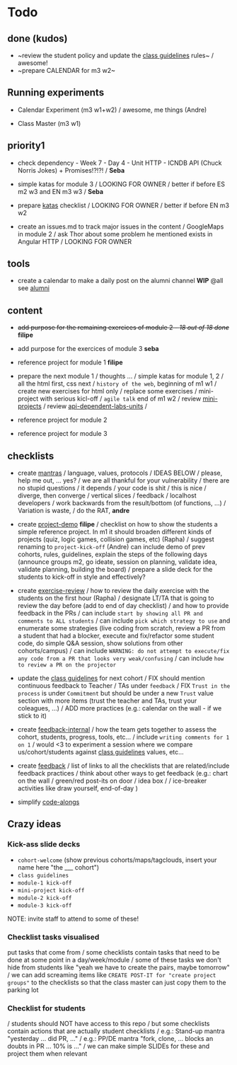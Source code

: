 # Todo

## done (kudos)

- ~review the student policy and update the [class guidelines](./bcn-webdev-guidelines.md) rules~
/ awesome!
- ~prepare CALENDAR for m3 w2~


## Running experiments

- Calendar Experiment (m3 w1+w2)
/ awesome, me things (Andre)

- Class Master (m3 w1)


## priority1

- check dependency - Week 7 - Day 4 - Unit HTTP - ICNDB API (Chuck Norris Jokes) + Promises!?!?!
/ **Seba**

- simple katas for module 3
/ LOOKING FOR OWNER
/ better if before ES m2 w3 and EN m3 w3
/ **Seba**

- prepare [katas](./katas.md) checklist
/ LOOKING FOR OWNER
/ better if before EN m3 w2

- create an issues.md to track major issues in the content
/ GoogleMaps in module 2
/ ask Thor about some problem he mentioned exists in Angular HTTP
/ LOOKING FOR OWNER



## tools

- create a calendar to make a daily post on the alumni channel
**WIP** @all see [alumni](./alumni.md)


## content

- ~~add purpose for the remaining exercices of module 2 - *18 out of 18 done*~~
**filipe**

- add purpose for the exercices of module 3
**seba**

- reference project for module 1
**filipe**

- prepare the next module 1
/ thoughts ...
/ simple katas for module 1, 2
/ all the html first, css next
/ `history of the web`, beginning of m1 w1
/ create new exercises for html only
/ replace some exercises
/ mini-project with serious kicl-off
/ `agile talk` end of m1 w2
/ review [mini-projects](./mini-projects.md)
/ review [api-dependent-labs-units](./api-dependent-labs-units.md)
/

- reference project for module 2

- reference project for module 3



## checklists

- create [mantras](./mantras.md)
/ language, values, protocols
/ IDEAS BELOW
/ please, help me out, ... yes?
/ we are all thankful for your vulnerability
/ there are no stupid questions
/ it depends
/ your code is shit
/ this is nice
/ diverge, then converge
/ vertical slices
/ feedback
/ localhost developers
/ work backwards from the result/bottom (of functions, ...)
/ Variation is waste,
/ do the RAT,
**andre**

- create [project-demo](./projects/project-demo.md) **filipe**
/ checklist on how to show the students a simple reference project. In m1 it should broaden different kinds of projects (quiz, logic games, collision games, etc) (Rapha)
/ suggest renaming to `project-kick-off` (Andre) can include demo of prev cohorts, rules, guidelines, explain the steps of the following days (announce groups m2, go ideate, session on planning, validate idea, validate planning, building the board)
/ prepare a slide deck for the students to kick-off in style and effectively?

- create [exercise-review](./exercise-review.md)
/ how to review the daily exercise with the students on the first hour (Rapha)
/ designate LT/TA that is going to review the day before (add to end of day checklist)
/ and how to provide feedback in the PRs
/ can include `start by showing all PR and comments to ALL students`
/ can include `pick which strategy to use` and enumerate some strategies (live coding from scratch, review a PR from a student that had a blocker, execute and fix/refactor some student code, do simple Q&A session, show solutions from other cohorts/campus)
/ can include `WARNING: do not attempt to execute/fix any code from a PR that looks very weak/confusing`
/ can include `how to review a PR on the projector`

- update the [class guidelines](./bcn-webdev-guidelines.md) for next cohort
/ FIX should mention continuous feedback to Teacher / TAs under `feedback`
/ FIX `Trust in the process` is under `Commitment` but should be under a new `Trust` value section with more items (trust the teacher and TAs, trust your coleagues, ...)
/ ADD more practices (e.g.: calendar on the wall - if we stick to it)

- create [feedback-internal](./feedback-internal.md)
/ how the team gets together to assess the cohort, students, progress, tools, etc...
/ include `writing comments for 1 on 1`
/ would <3 to experiment a session where we compare us/cohort/students against [class guidelines](./bcn-webdev-guidelines.md) values, etc...

- create [feedback](./feedback.md)
/ list of links to all the checklists that are related/include feedback practices
/ think about other ways to get feedback (e.g.: chart on the wall / green/red post-its on door / idea box / / ice-breaker activities like draw yourself, end-of-day )

- simplify [code-alongs](./code-alongs.md)




## Crazy ideas


### Kick-ass slide decks

- `cohort-welcome` (show previous cohorts/maps/tagclouds, insert your name here "the ___ cohort")
- `class guidelines`
- `module-1 kick-off`
- `mini-project kick-off`
- `module-2 kick-off`
- `module-3 kick-off`

NOTE: invite staff to attend to some of these!

### Checklist tasks visualised

put tasks that come from
/ some checklists contain tasks that need to be done at some point in a day/week/module
/ some of these tasks we don't hide from students like "yeah we have to create the pairs, maybe tomorrow"
/ we can add screaming items like `CREATE POST-IT for "create project groups"` to the checklists so that the class master can just copy them to the parking lot

### Checklist for students

/ students should NOT have access to this repo
/ but some checklists contain actions that are actually student checklists
/ e.g.: Stand-up mantra "yesterday ... did PR, ..."
/ e.g.: PP/DE mantra "fork, clone, ... blocks an doubts in PR ... 10% is ..."
/ we can make simple SLIDEs for these and project them when relevant
